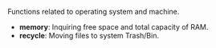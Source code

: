 Functions related to operating system and machine.

* **memory**: Inquiring free space and total capacity of RAM.
* **recycle**: Moving files to system Trash/Bin.
